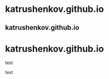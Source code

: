 # katrushenkov.github.io

## katrushenkov.github.io

# katrushenkov.github.io
test

<a link=blank>test</a>
